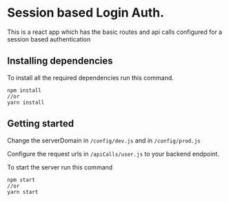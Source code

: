 # Session based Login Auth.

This is a react app which has the basic routes and api calls configured for a session based authentication

## Installing dependencies

To install all the required dependencies run this command.

```
npm install
//or
yarn install
```

## Getting started

Change the serverDomain in `/config/dev.js` and in `/config/prod.js`

Configure the request urls in `/apiCalls/user.js` to your backend endpoint.

To start the server run this command

```
npm start
//or
yarn start
```

